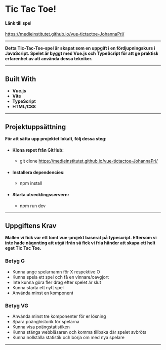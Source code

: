 # Tic Tac Toe!

#### **Länk till spel**

https://medieinstitutet.github.io/vue-tictactoe-JohannaPri/

---

**Detta Tic-Tac-Toe-spel är skapat som en uppgift i en fördjupningskurs i JavaScript. Spelet är byggt med Vue.js och TypeScript för att ge praktisk erfarenhet av att använda dessa tekniker.**

---

## Built With

- **Vue.js**
- **Vite**
- **TypeScript**
- **HTML/CSS**
---

## Projektuppsättning

**För att sätta upp projektet lokalt, följ dessa steg:**

- #### **Klona repot från GitHub:**
    - git clone https://medieinstitutet.github.io/vue-tictactoe-JohannaPri/

- #### **Installera dependencies:**
    - npm install

- #### **Starta utvecklingsservern:**
    - npm run dev

---

## Uppgiftens Krav

**Mallen vi fick var ett tomt vue-projekt baserat på typescript. Eftersom vi inte hade någonting att utgå ifrån så fick vi fria händer att skapa ett helt eget Tic Tac Toe.**

### Betyg G

- Kunna ange spelarnamn för X respektive O
- Kunna spela ett spel och få en vinnare/oavgjort
- Inte kunna göra fler drag efter spelet är slut
- Kunna starta ett nytt spel
- Använda minst en komponent

### Betyg VG

- Använda minst tre komponenter för er lösning
- Spara poänghistorik för spelarna
- Kunna visa poängstatistiken
- Kunna stänga webbläsaren och komma tillbaka där spelet avbröts
- Kunna nollställa statistik och börja om med nya spelare

----


